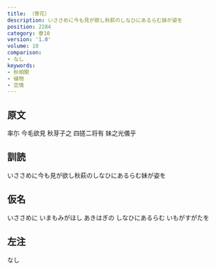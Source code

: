 ```yaml
---
title: （寄花）
description: いささめに今も見が欲し秋萩のしなひにあるらむ妹が姿を
position: 2284
category: 巻10
version: '1.0'
volume: 10
comparison:
- なし
keywords:
- 秋相聞
- 植物
- 恋情
---
```


## 原文

率尓 今毛欲見 秋芽子之 四搓二将有 妹之光儀乎

## 訓読

いささめに今も見が欲し秋萩のしなひにあるらむ妹が姿を

## 仮名

いささめに いまもみがほし あきはぎの しなひにあるらむ いもがすがたを

## 左注

なし
